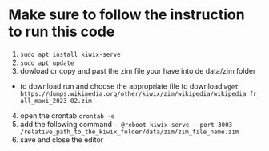 # Make sure to follow the instruction to run this code

1. `sudo apt install kiwix-serve`
2. `sudo apt update`
3. dowload or copy and past the zim file your have into de data/zim folder
 * to download run and choose the appropriate file to download `wget https://dumps.wikimedia.org/other/kiwix/zim/wikipedia/wikipedia_fr_all_maxi_2023-02.zim`
4. open the crontab `crontab -e`
5. add the following command `-	@reboot kiwix-serve --port 3003 /relative_path_to_the_kiwix_folder/data/zim/zim_file_name.zim`
6. save and close the editor
